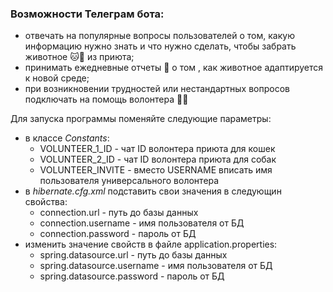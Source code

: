 ### Возможности Телеграм бота:
- отвечать на популярные вопросы пользователей о том, какую информацию нужно знать и что нужно сделать, чтобы забрать животное 🐱🐶 из приюта;
- принимать ежедневные отчеты 📄 о том , как животное адаптируется к новой среде;
- при возникновении трудностей или нестандартных вопросов подключать на помощь волонтера 🙋🏻

Для запуска программы поменяйте следующие параметры:
- в классе *Constants*:
    - VOLUNTEER_1_ID - чат ID волонтера приюта для кошек 
    - VOLUNTEER_2_ID - чат ID волонтера приюта для собак
    - VOLUNTEER_INVITE - вместо USERNAME вписать имя пользователя универсального волонтера
- в *hibernate.cfg.xml* подставить свои значения в следующин свойства:
    - connection.url - путь до базы данных
    - connection.username - имя пользователя от БД
    - connection.password - пароль от БД
- изменить значение свойств в файле application.properties:
    - spring.datasource.url - путь до базы данных
    - spring.datasource.username - имя пользователя от БД
    - spring.datasource.password - пароль от БД